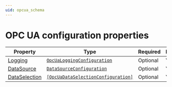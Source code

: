 ```yaml
---
uid: opcua_schema
---
```


# OPC UA configuration properties

| Property                                        | Type      | Required | Nullable | Defined by                            |
| ----------------------------------------------- | --------- | -------- | -------- | ------------------------------------- |
| [Logging](#logging)         | [`OpcUaLoggingConfiguration`](xref:opcUa_Logging_schema) | Optional | Yes      | EdgeLoggerConfiguration |
| [DataSource](#datasource) | [`DataSourceConfiguration`](xref:opcUa_DataSource_Schema) | Optional | Yes      | ComponentsConfiguration |
| [DataSelection](#dataselection) | [`[OpcUaDataSelectionConfiguration]`](xref:opcUa_DataSelection_schema) | Optional | Yes      | DataSelectionConfiguration |

